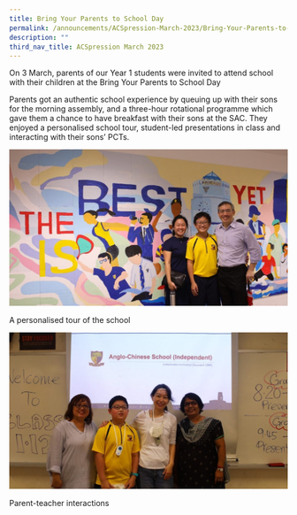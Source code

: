 ```yaml
---
title: Bring Your Parents to School Day
permalink: /announcements/ACSpression-March-2023/Bring-Your-Parents-to-School-Day/
description: ""
third_nav_title: ACSpression March 2023
---
```

On 3 March, parents of our Year 1 students were invited to attend school with their children at the Bring Your Parents to School Day

Parents got an authentic school experience by queuing up with their sons for the morning assembly, and a three-hour rotational programme which gave them a chance to have breakfast with their sons at the SAC. They enjoyed a personalised school tour, student-led presentations in class and interacting with their sons’ PCTs.

![](/images/ACSpression/Picture22-1024x575.jpg)

A personalised tour of the school

![](/images/ACSpression/Picture23-1024x575.jpg)

Parent-teacher interactions

